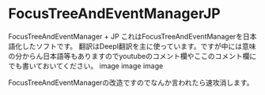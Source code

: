 # FocusTreeAndEventManagerJP
FocusTreeAndEventManager + JP
これはFocusTreeAndEventManagerを日本語化したソフトです。 翻訳はDeepl翻訳を主に使っています。ですが中には意味の分からん日本語等もありますのでyoutubeのコメント欄やここのコメント欄にでも書いておいてください。 image image image

FocusTreeAndEventManagerの改造ですのでなんか言われたら速攻消します。
